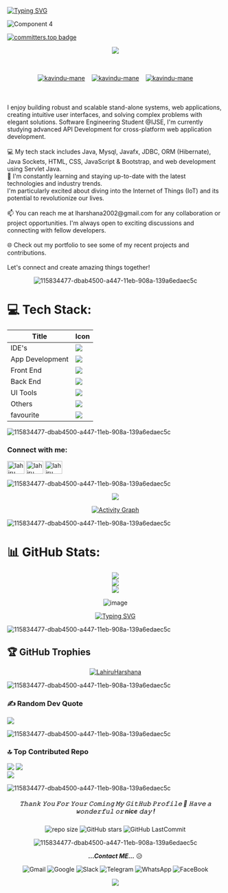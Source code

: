 <a href="https://git.io/typing-svg"><img src="https://readme-typing-svg.demolab.com?font=Raleway&weight=600&size=50&duration=1&pause=1500&color=2BE642&center=true&vCenter=true&width=1080&height=150&lines=%3C%F0%9F%91%8BHello%2C+World!%2F%3E;%3C%F0%9F%91%8BAyubowan%2C+World!%2F%3E;%3C%F0%9F%91%8BHola%2C+World!%2F%3E;%3C%F0%9F%91%8BN%C7%90+h%C7%8Eo%2C+World!%2F%3E;%3C%F0%9F%91%8BCiao%2C+World!%2F%3E;%3C%F0%9F%91%8BNamasthe%2C+World!%2F%3E" alt="Typing SVG" /></a>

![Component 4](https://github.com/LahiruHarshana/LahiruHarshana/assets/124744833/b3e0fc42-1af7-4e0d-9fac-8787563af01b)

[![committers.top badge](https://user-badge.committers.top/sri_lanka/LahiruHarshana.svg)](https://user-badge.committers.top/sri_lanka/LahiruHarshana) </br>



<div>
  <div align="center"> 
  <a href="https://github.com/DenverCoder1/readme-typing-svg"><img src="https://readme-typing-svg.herokuapp.com?lines=HI+I'm+Lahiru+Harshana;Competitive+Programmer;IJSE+GDSE+Student;Java%20|%20Algorithms%20|%20OOP%20;Specialist%20on%20Codeforces;Always%20learning%20new%20things&center=true&width=500&height=50"></a>
</p><br>

</div>
</div>

</div>
&nbsp; &nbsp
<div>

<div align="center">
    <a href="https://web.facebook.com/profile.php?id=100094338579204"><img src="https://img.shields.io/badge/Facebook-Lahiru%20Harshana%20Jayasinghe-%231877F2?style=flat&logo=facebook&logoColor=white" alt="kavindu-mane"/></a>&nbsp; &nbsp;
    <a href="https://www.linkedin.com/in/lahiru-harshana-858699252/"><img src="https://img.shields.io/badge/LinkedIn-Lahiru%20Harshana%20Jayasinghe-%230077B5?style=flat&logo=linkedin&logoColor=white" alt="kavindu-mane"/></a>&nbsp; &nbsp;
    <a href="https://twitter.com/LahiruHarsh"><img src="https://img.shields.io/badge/Twitter-Lahiru%20Harshana%20Jayasinghe-%231DA1F2?style=flat&logo=twitter&logoColor=white" alt="kavindu-mane"/></a>
</div>
&nbsp; &nbsp
<div>
</div>
&nbsp; &nbsp
<div>
</div>
&nbsp; &nbsp
<div>
    
</div>
I enjoy building robust and scalable stand-alone systems, web applications, creating intuitive user interfaces, and solving complex problems with elegant solutions.
  Software Engineering Student @IJSE, I'm  currently studying advanced API Development for cross-platform web application development.<br><br>
    💻 My tech stack includes Java, Mysql, Javafx, JDBC, ORM (Hibernate), Java Sockets, HTML, CSS, JavaScript & Bootstrap, and web development using Servlet Java. <br>    
    🌱 I'm constantly learning and staying up-to-date with the latest technologies and industry trends.<br>I'm particularly excited about diving into the Internet of Things (IoT) and its potential to revolutionize our lives.<br><br>
    📫 You can reach me at lharshana2002@gmail.com for any collaboration or project opportunities. I'm always open to exciting discussions and connecting with fellow developers. <br><br>
    🌐 Check out my portfolio to see some of my recent projects and contributions.
<br>    <br>Let's connect and create amazing things together! 

<div align="center">

![115834477-dbab4500-a447-11eb-908a-139a6edaec5c](https://github.com/LahiruHarshana/LahiruHarshana/assets/124744833/98cbe673-458d-4b83-ba60-41ea52df144b)

</div>


# 💻 Tech Stack:
<div align="center">

| Title | Icon |
| ------ | ------ |
| IDE's |  <img src="https://skillicons.dev/icons?i=idea,androidstudio,vscode" /> |
| App Development |  <img src="https://skillicons.dev/icons?i=dart,java" /> |
| Front End | <img src="https://skillicons.dev/icons?i=html,bootstrap,css,tailwind,materialui,js,jquery,react,ts" /> |
| Back End |  <img src="https://skillicons.dev/icons?i=hibernate,java,spring,nodejs,express,mysql,mongodb" /> |
| UI Tools |  <img src="https://skillicons.dev/icons?i=figma,xd" /> |
| Others |  <img src="https://skillicons.dev/icons?i=arduino,appwrite,firebase,discord,git,github,maven,postman,powershell,bash" /> |
| favourite |  <img src="https://skillicons.dev/icons?i=html,css,bootstrap,react,tailwind,materialui,js,jquery,ts,express,nodejs,mongodb" /> |
                                                                
</div>

![115834477-dbab4500-a447-11eb-908a-139a6edaec5c](https://github.com/LahiruHarshana/LahiruHarshana/assets/124744833/d5f490aa-d12a-45eb-935a-535c05da9261)


<h3 align="left">Connect with me:</h3>
<p align="left">
<a href="https://linkedin.com/in/lahiru harshana" target="blank"><img align="center" src="https://raw.githubusercontent.com/rahuldkjain/github-profile-readme-generator/master/src/images/icons/Social/linked-in-alt.svg" alt="lahiru harshana" height="30" width="40" /></a>
<a href="https://www.hackerrank.com/lahiru harshana" target="blank"><img align="center" src="https://raw.githubusercontent.com/rahuldkjain/github-profile-readme-generator/master/src/images/icons/Social/hackerrank.svg" alt="lahiru harshana" height="30" width="40" /></a>
<a href="https://www.hackerearth.com/lahiru" target="blank"><img align="center" src="https://raw.githubusercontent.com/rahuldkjain/github-profile-readme-generator/master/src/images/icons/Social/hackerearth.svg" alt="lahiru" height="30" width="40" /></a>
</p>

![115834477-dbab4500-a447-11eb-908a-139a6edaec5c](https://github.com/LahiruHarshana/LahiruHarshana/assets/124744833/c9ab9de8-7884-479e-8adc-68bd989d9337)

<p align="center"> 
  <img src="https://komarev.com/ghpvc/?username=LahiruHarshana&label=Visitors&color=9acd32&style=for-the-badge"> 
</p>
<div>
<div align="center">

  [![Activity Graph](https://github-readme-activity-graph.vercel.app/graph?username=LahiruHarshana&theme=redical)](https://github.com/LahiruHarshana)  

</div>
</div>

![115834477-dbab4500-a447-11eb-908a-139a6edaec5c](https://github.com/LahiruHarshana/LahiruHarshana/assets/124744833/f60ef14a-23ad-4a3d-9a75-a0ae79bc5d5c)


# 📊 GitHub Stats:


<div>
  <div align="center">
    



![](https://github-readme-stats.vercel.app/api?username=LahiruHarshana&theme=blue-green&hide_border=false&include_all_commits=true&count_private=true)<br/>
![](https://github-readme-streak-stats.herokuapp.com/?user=LahiruHarshana&theme=blue-green&hide_border=false)<br/>
![](https://github-readme-stats.vercel.app/api/top-langs/?username=LahiruHarshana&theme=blue-green&hide_border=false&include_all_commits=true&count_private=true&layout=compact)

  </div>
</div>

<div>
  <div align="center"> 
  
![image](https://github.com/LahiruHarshana/LahiruHarshana/assets/124744833/3e927334-5d58-439b-88a7-58414591d14e)
</div>
</div>

<div align="center"> 

[![Typing SVG](https://readme-typing-svg.herokuapp.com?font=poppins&size=25&duration=4000&color=13F700&background=EB00FF00&center=true&vCenter=true&width=250&lines=Software+Designer;Developer;UI%2FUX++Designer;Gamer;Photographer;Youtuber)](https://git.io/typing-svg)
</div>



![115834477-dbab4500-a447-11eb-908a-139a6edaec5c](https://github.com/LahiruHarshana/LahiruHarshana/assets/124744833/3b2e5a98-a768-4020-a3f4-2c870007a58f)

## 🏆 GitHub Trophies
<p align="center">
 <a href="https://github.com/ryo-ma/github-profile-trophy">
  <img src="https://github-profile-trophy.vercel.app/?username=LahiruHarshana&layout=compact&theme=algolia" alt="LahiruHarshana" />
 </a>
</p>


![115834477-dbab4500-a447-11eb-908a-139a6edaec5c](https://github.com/LahiruHarshana/LahiruHarshana/assets/124744833/3156a30e-d55a-4768-824c-e6868b31fc35)

### ✍️ Random Dev Quote
![](https://quotes-github-readme.vercel.app/api?type=horizontal&theme=dark)

![115834477-dbab4500-a447-11eb-908a-139a6edaec5c](https://github.com/LahiruHarshana/LahiruHarshana/assets/124744833/f8b691c7-b2e7-4a49-b47f-e1795372c60b)


### 🔝 Top Contributed Repo

![](http://github-profile-summary-cards.vercel.app/api/cards/stats?username=LahiruHarshana&theme=2077)
![](http://github-profile-summary-cards.vercel.app/api/cards/repos-per-language?username=LahiruHarshana&theme=2077)<br/>
![](http://github-profile-summary-cards.vercel.app/api/cards/profile-details?username=LahiruHarshana&theme=2077)
  
 <p>


![115834477-dbab4500-a447-11eb-908a-139a6edaec5c](https://github.com/LahiruHarshana/LahiruHarshana/assets/124744833/9b805f21-9fbc-4c04-8769-bc34ea1389e4)

<h5 align="center">
𝚃𝚑𝚊𝚗𝚔 𝚈𝚘𝚞 𝙵𝚘𝚛 𝚈𝚘𝚞𝚛 𝙲𝚘𝚖𝚒𝚗𝚐 𝙼𝚢 𝙶𝚒𝚝𝙷𝚞𝚋 𝙿𝚛𝚘𝚏𝚒𝚕𝚎 🤝
𝙷𝚊𝚟𝚎 𝚊 𝚠𝚘𝚗𝚍𝚎𝚛𝚏𝚞𝚕 𝚘𝚛 nice 𝚍𝚊𝚢 ! 
</h5>
<div align="center">
  
![repo size](https://img.shields.io/github/repo-size/LahiruHarshana/LahiruHarshana?label=Repo%20Size&style=for-the-badge&labelColor=black&color=20bf6b)
![GitHub stars](https://img.shields.io/github/stars/LahiruHarshana/LahiruHarshana?&labelColor=black&color=f7b731&style=for-the-badge)
![GitHub LastCommit](https://img.shields.io/github/last-commit/LahiruHarshana/LahiruHarshana?logo=github&labelColor=black&color=d1d8e0&style=for-the-badge)

![115834477-dbab4500-a447-11eb-908a-139a6edaec5c](https://github.com/LahiruHarshana/LahiruHarshana/assets/124744833/784d6806-7737-4a4e-9fac-3c4baf0c691f)

***...Contact ME...*** 😥 <br>
   
   <p align="center">

![Gmail](https://img.shields.io/badge/Gmail-D14836?logo=gmail&logoColor=white&style=for-the-badge)
![Google](https://img.shields.io/badge/Google%20Meet-00897B?logo=google-meet&logoColor=white&style=for-the-badge)
![Slack](https://img.shields.io/badge/Slack-4A154B?logo=slack&logoColor=white&style=for-the-badge)
![Telegram](https://img.shields.io/badge/Telegram-2CA5E0?logo=telegram&logoColor=white&style=for-the-badge)
![WhatsApp](https://img.shields.io/badge/WhatsApp-25D366?logo=whatsapp&logoColor=white&style=for-the-badge)
![FaceBook](https://img.shields.io/badge/FaceBook-blue?logo=FaceBook&logoColor=white&style=for-the-badge)


<p align="center">
  <img src="https://capsule-render.vercel.app/api?type=waving&color=gradient&height=80&section=footer"/>
</p>
